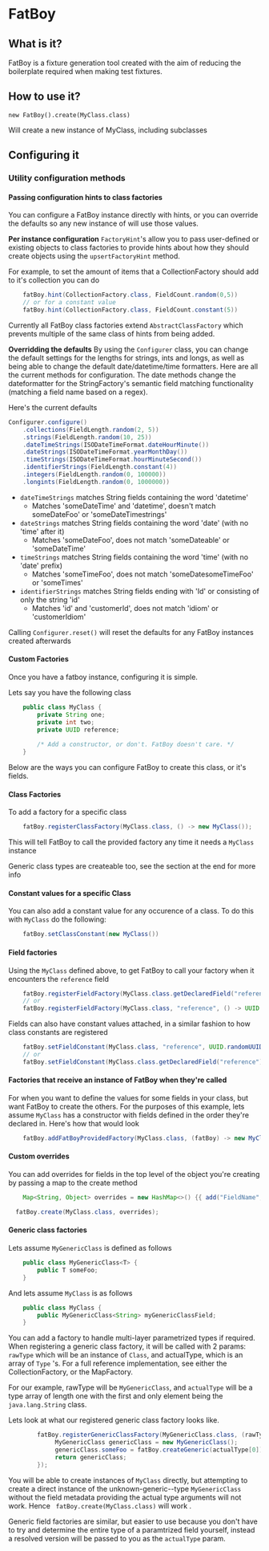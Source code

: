 # FatBoy


## What is it?

FatBoy is a fixture generation tool created with the aim of reducing the boilerplate required when making test fixtures.

## How to use it?
```
new FatBoy().create(MyClass.class)
```
Will create a new instance of MyClass, including subclasses

## Configuring it


### Utility configuration methods

#### Passing configuration hints to class factories
You can configure a FatBoy instance directly with hints, or you can override the defaults so any new instance of will use those values.

**Per instance configuration**
```FactoryHint```'s allow you to pass user-defined or existing objects to class factories to provide hints about how they should create objects using the ```upsertFactoryHint``` method.

For example, to set the amount of items that a CollectionFactory should add to it's collection you can do
```java
    fatBoy.hint(CollectionFactory.class, FieldCount.random(0,5))
    // or for a constant value
    fatBoy.hint(CollectionFactory.class, FieldCount.constant(5))
```

Currently all FatBoy class factories extend ```AbstractClassFactory``` which prevents multiple of the same class of hints from being added.

**Overridding the defaults**
By using the ```Configurer``` class, you can change the default settings for the lengths for strings, ints and longs, as well as being able to change the default date/datetime/time formatters. Here are all the current methods for configuration. The date methods change the dateformatter for the StringFactory's semantic field matching functionality (matching a field name based on a regex).

Here's the current defaults

```java
Configurer.configure()
	.collections(FieldLength.random(2, 5))
    .strings(FieldLength.random(10, 25))
    .dateTimeStrings(ISODateTimeFormat.dateHourMinute())
    .dateStrings(ISODateTimeFormat.yearMonthDay())
    .timeStrings(ISODateTimeFormat.hourMinuteSecond())
    .identifierStrings(FieldLength.constant(4))
    .integers(FieldLength.random(0, 100000))
    .longints(FieldLength.random(0, 1000000))
```

* ```dateTimeStrings``` matches String fields containing the word 'datetime'
	* Matches  'someDateTime' and 'datetime',  doesn't match someDateFoo' or 'someDateTimestrings'
* ```dateStrings``` matches String fields containing the word 'date' (with no 'time' after it)
	* Matches 'someDateFoo', does not  match 'someDateable' or 'someDateTime'
* ```timeStrings``` matches String fields containing the word 'time' (with no 'date' prefix)
	* Matches 'someTimeFoo', does not match 'someDatesomeTimeFoo' or 'someTimes'
* ```identifierStrings``` matches String fields ending with 'Id' or consisting of only the string 'id'
	* Matches 'id' and 'customerId', does not match 'idiom' or 'customerIdiom'

Calling ```Configurer.reset()``` will reset the defaults for any FatBoy instances created afterwards

#### Custom Factories
Once you have a fatboy instance, configuring it is simple. 

Lets say you have the following class

```java
    public class MyClass {
        private String one;
        private int two;
        private UUID reference;
        
		/* Add a constructor, or don't. FatBoy doesn't care. */
    }
```

Below are the ways you can configure FatBoy to create this class, or it's fields.

#### Class Factories

To add a factory for a specific class

```java
    fatBoy.registerClassFactory(MyClass.class, () -> new MyClass());
```

This will tell FatBoy to call the provided factory any time it needs a ```MyClass ```  instance

Generic class types are createable too, see the section at the end for more info

#### Constant values for a specific Class

You can also add a constant value for any occurence of a class. To do this with ```MyClass``` do the following:
```java
	fatBoy.setClassConstant(new MyClass())
```
#### Field factories

Using the ```MyClass``` defined above, to get FatBoy to call your factory when it encounters the ```reference``` field

```java
    fatBoy.registerFieldFactory(MyClass.class.getDeclaredField("reference"), () -> UUID.randomUUID())
    // or 
    fatBoy.registerFieldFactory(MyClass.class, "reference", () -> UUID.randomUUID())
```

Fields can also have constant values attached, in a similar fashion to how class constants are registered
```java
    fatBoy.setFieldConstant(MyClass.class, "reference", UUID.randomUUID())
    // or 
    fatBoy.setFieldConstant(MyClass.class.getDeclaredField("reference"), UUID.randomUUID())
```
#### Factories that receive an instance of FatBoy when they're called
For when you want to define the values for some fields in your class, but want FatBoy to create the others. For the purposes of this example, lets assume ```MyClass``` has a constructor with fields defined in the order they're declared in. Here's how that would look

```java
    fatBoy.addFatBoyProvidedFactory(MyClass.class, (fatBoy) -> new MyClass(fatBoy.create(String.class), 2, UUID.randomUUID())
```


#### Custom overrides

You can add overrides for fields in the top level of the object you're creating by passing a map to the create method

```java
    Map<String, Object> overrides = new HashMap<>() {{ add("FieldName", new SomeRandomClass() }} 

  fatBoy.create(MyClass.class, overrides);
```

#### Generic class factories

Lets assume ```MyGenericClass``` is defined as follows

```java
	public class MyGenericClass<T> {
	    public T someFoo;
	}
```

And lets assume ```MyClass``` is as follows
```java
	public class MyClass {
		public MyGenericClass<String> myGenericClassField;
	}
```

You can add a factory to handle multi-layer parametrized types if required. When registering a generic class factory, it will be called with 2 params: ```rawType``` which will be an instance of ```Class```, and actualType, which is an array of ```Type``` 's. For a full reference implementation, see either the CollectionFactory, or the MapFactory.

For our example, rawType will be ```MyGenericClass```, and ```actualType```  will be a type array of length one with the first and only element being the ```java.lang.String``` class.

Lets look at what our registered generic class factory looks like.
```java
        fatBoy.registerGenericClassFactory(MyGenericClass.class, (rawType, actualType) -> {
	         MyGenericClass genericClass = new MyGenericClass();
             genericClass.someFoo = fatBoy.createGeneric(actualType[0]);
             return genericClass;
        });
```

You will be able to create instances of ```MyClass``` directly, but attempting to create a direct instance of the unknown-generic--type ```MyGenericClass``` without the field metadata providing the actual type arguments will not work. Hence ``` fatBoy.create(MyClass.class)``` will work .

Generic field factories are similar, but easier to use because you don't have to try and determine the entire type of a paramtrized field yourself, instead a resolved version will be passed to you as the ```actualType``` param.
